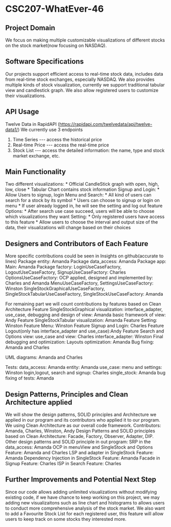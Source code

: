 # CSC207-WhatEver-46

## Project Domain
We focus on making multiple customizable visualizations of different stocks on the stock market(now focusing on NASDAQ).

## Software Specifications
Our projects support efficient access to real-time stock data, includes data from real-time stock exchanges, especially NASDAQ. We also provides multiple kinds of stock visualization, currently we support traditional tabular view and candlestick graph. We also allow registered users to customize their visualizations.

## API Usage
Twelve Data in RapidAPI (https://rapidapi.com/twelvedata/api/twelve-data1/)
We currently use 3 endpoints
1. Time Series --- access the historical price
2. Real-time Price --- access the real-time price
3. Stock List --- access the detailed information: the name, type and stock market exchange, etc.

## Main Functionality
Two different visualizations:
    * Official CandleStick graph with open, high, low, close
    * Tabular Chart contains stock information
Signup and Login:
    * Allow Users to signup, login
Menu and Search:
    * All kind of users can search for a stock by its symbol
    * Users can choose to signup or login on menu
    * If user already logged in, he will see the setting and log out feature
Options:
    * After search use case succeed, users will be able to choose which visualizations they want
Setting:
    * Only registered users have access to this feature
    * Allow users to choose the interval and output size of the data, their visualizations will change based on their choices

## Designers and Contributors of Each Feature
More specific contributions could be seen in Insights on github(accurate to lines)
Package entity: Amanda
Package data_access: Amanda
Package app: 
  Main: Amanda
  Package factory:
    LoginUseCaseFactory, LogoutUseCaseFactory, SignupUseCaseFactory: Charles
    OptionsUseCaseFactory: OCP applied, designed and implemented by: Charles and Amanda
    MenuUseCaseFactory, SettingsUseCaseFactory: Winston
    SingleStockGraphicalUseCaseFactory, SingleStockTabularUseCaseFactory, SingleStockUseCaseFactory: Amanda

For remaining part we will count contributions by features based on Clean Architecture
Feature SingleStockGraphical visualization:
  interface_adapter, use_case, debugging and design of view: Amanda
  basic framework of view: Andy
Feature SingleStockTabular visualization: Amanda
Feature Setting: Winston
Feature Menu: Winston
Feature Signup and Login: Charles
Feature Logout(only has interface_adapter and use_case):Andy
Feature Search and Options view:
  use_case and view: Charles
  interface_adapter: Winston
Final debugging and optimization:
  Layouts optimization: Amanda
  Bug fixing: Amanda and Charles

UML diagrams: Amanda and Charles

Tests:
  data_access: Amanda
  entity: Amanda
  use_case:
    menu and settings: Winston
    login,logout, search and signup: Charles
    single_stock: Amanda
  bug fixing of tests: Amanda

## Design Patterns, Principles and Clean Architecture applied
We will show the design patterns, SOLID principles and Architecture we applied in our program and its contributors who applied it to our program.
We using Clean Architecture as our overall code framework. Contributors: Amanda, Charles, Winston, Andy
Design Patterns and SOLID principles based on Clean Architecture:
Facade, Factory, Observer, Adapter, DIP.
Other design patterns and SOLID principle in out program:
SRP in the data_access: Amanda
OCP in menuView and SingleStock and Options Feature: Amanda and Charles
LSP and adapter in SingleStock Feature: Amanda
Dependency Injection in SingleStock Feature: Amanda
Facade in Signup Feature: Charles
ISP in Search Feature: Charles

## Further Improvements and Potential Next Step
Since our code allows adding unlimited visualizations without modifying existing code, if we have chance to keep working on this project, we may adding new visualizaitons such as line chart and histograms to allows users to conduct more comprehensive analysis of the stock market.
We also want to add a Favourite Stock List for each registered user, this feature will allow users to keep track on some stocks they interested more.

  
